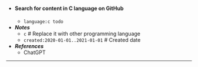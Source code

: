 - #### Search for content in C language on GitHub
    - `language:c todo`
- ***Notes***
    - `c` # Replace it with other programming language
    - `created:2020-01-01..2021-01-01` # Created date
- ***References***
    - ChatGPT
- ---
